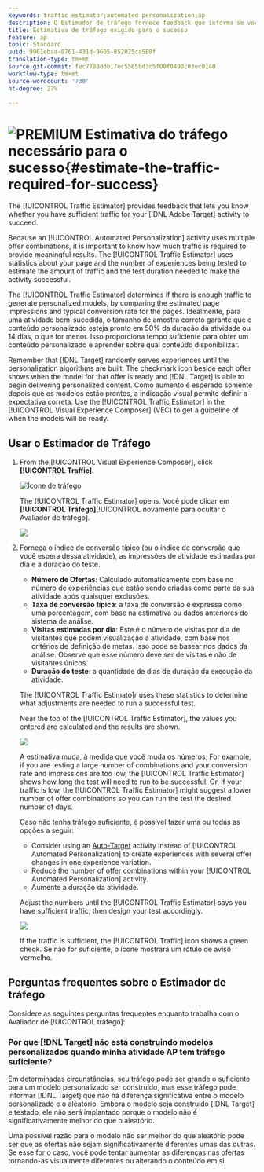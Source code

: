 ```yaml
---
keywords: traffic estimator;automated personalization;ap
description: O Estimador de tráfego fornece feedback que informa se você tem tráfego suficiente para que sua atividade Adobe Target tenha sucesso.
title: Estimativa de tráfego exigido para o sucesso
feature: ap
topic: Standard
uuid: 9961ebaa-8761-431d-9605-852025ca580f
translation-type: tm+mt
source-git-commit: fec7708ddb17ec5565bd3c5f00f0490c03ec0140
workflow-type: tm+mt
source-wordcount: '730'
ht-degree: 27%

---
```



# ![PREMIUM](/help/assets/premium.png) Estimativa do tráfego necessário para o sucesso{#estimate-the-traffic-required-for-success}

The [!UICONTROL Traffic Estimator] provides feedback that lets you know whether you have sufficient traffic for your [!DNL Adobe Target] activity to succeed.

Because an [!UICONTROL Automated Personalization] activity uses multiple offer combinations, it is important to know how much traffic is required to provide meaningful results. The [!UICONTROL Traffic Estimator] uses statistics about your page and the number of experiences being tested to estimate the amount of traffic and the test duration needed to make the activity successful.

The [!UICONTROL Traffic Estimator] determines if there is enough traffic to generate personalized models, by comparing the estimated page impressions and typical conversion rate for the pages. Idealmente, para uma atividade bem-sucedida, o tamanho de amostra correto garante que o conteúdo personalizado esteja pronto em 50% da duração da atividade ou 14 dias, o que for menor. Isso proporciona tempo suficiente para obter um conteúdo personalizado e aprender sobre qual conteúdo disponibilizar.

Remember that [!DNL Target] randomly serves experiences until the personalization algorithms are built. The checkmark icon beside each offer shows when the model for that offer is ready and [!DNL Target] is able to begin delivering personalized content. Como aumento é esperado somente depois que os modelos estão prontos, a indicação visual permite definir a expectativa correta. Use the [!UICONTROL Traffic Estimator] in the [!UICONTROL Visual Experience Composer] (VEC) to get a guideline of when the models will be ready.

## Usar o Estimador de Tráfego

1. From the [!UICONTROL Visual Experience Composer], click **[!UICONTROL Traffic]**.

   ![Ícone de tráfego](/help/c-activities/t-automated-personalization/assets/icon-traffic.png)

   The [!UICONTROL Traffic Estimator] opens. Você pode clicar em **[!UICONTROL Tráfego]**[!UICONTROL  novamente para ocultar o Avaliador de tráfego].

   ![](assets/ap_est.png)

1. Forneça o índice de conversão típico (ou o índice de conversão que você espera dessa atividade), as impressões de atividade estimadas por dia e a duração do teste.

   * **Número de Ofertas**: Calculado automaticamente com base no número de experiências que estão sendo criadas como parte da sua atividade após quaisquer exclusões.
   * **Taxa de conversão típica**: a taxa de conversão é expressa como uma porcentagem, com base na estimativa ou dados anteriores do sistema de análise.
   * **Visitas estimadas por dia**: Este é o número de visitas por dia de visitantes que podem visualização a atividade, com base nos critérios de definição de metas. Isso pode se basear nos dados da análise. Observe que esse número deve ser de visitas e não de visitantes únicos.
   * **Duração do teste**: a quantidade de dias de duração da execução da atividade.

   The [!UICONTROL Traffic Estimato]r uses these statistics to determine what adjustments are needed to run a successful test.

   Near the top of the [!UICONTROL Traffic Estimator], the values you entered are calculated and the results are shown.

   ![](assets/ap_est_no.png)

   A estimativa muda, à medida que você muda os números. For example, if you are testing a large number of combinations and your conversion rate and impressions are too low, the [!UICONTROL Traffic Estimator] shows how long the test will need to run to be successful. Or, if your traffic is low, the [!UICONTROL Traffic Estimator] might suggest a lower number of offer combinations so you can run the test the desired number of days.

   Caso não tenha tráfego suficiente, é possível fazer uma ou todas as opções a seguir:

   * Consider using an [Auto-Target](/help/c-activities/auto-target-to-optimize.md) activity instead of [!UICONTROL Automated Personalization] to create experiences with several offer changes in one experience variation.
   * Reduce the number of offer combinations within your [!UICONTROL Automated Personalization] activity.
   * Aumente a duração da atividade.

   Adjust the numbers until the [!UICONTROL Traffic Estimator] says you have sufficient traffic, then design your test accordingly.

   ![](assets/ap_est_yes.png)

   If the traffic is sufficient, the [!UICONTROL Traffic] icon shows a green check. Se não for suficiente, o ícone mostrará um rótulo de aviso vermelho.

## Perguntas frequentes sobre o Estimador de tráfego

Considere as seguintes perguntas frequentes enquanto trabalha com o Avaliador de [!UICONTROL tráfego]:

### Por que [!DNL Target] não está construindo modelos personalizados quando minha atividade AP tem tráfego suficiente?

Em determinadas circunstâncias, seu tráfego pode ser grande o suficiente para um modelo personalizado ser construído, mas esse tráfego pode informar [!DNL Target] que não há diferença significativa entre o modelo personalizado e o aleatório. Embora o modelo seja construído [!DNL Target] e testado, ele não será implantado porque o modelo não é significativamente melhor do que o aleatório.

Uma possível razão para o modelo não ser melhor do que aleatório pode ser que as ofertas não sejam significativamente diferentes umas das outras. Se esse for o caso, você pode tentar aumentar as diferenças nas ofertas tornando-as visualmente diferentes ou alterando o conteúdo em si.
